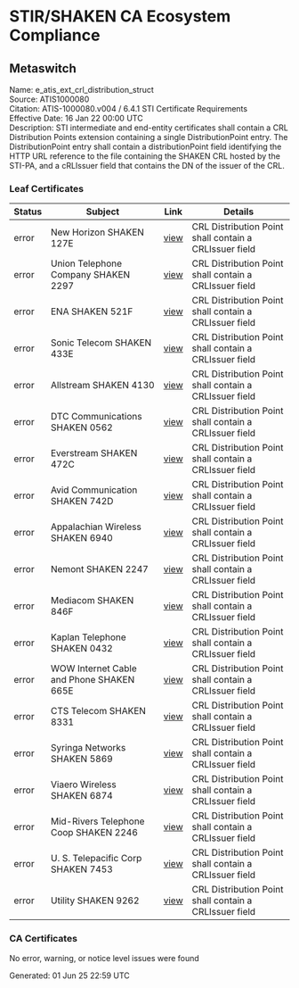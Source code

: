 # STIR/SHAKEN CA Ecosystem Compliance

## Metaswitch

Name: e_atis_ext_crl_distribution_struct\
Source: ATIS1000080\
Citation: ATIS-1000080.v004 / 6.4.1 STI Certificate Requirements\
Effective Date: 16 Jan 22 00:00 UTC\
Description: STI intermediate and end-entity certificates shall contain a CRL Distribution Points extension containing a single DistributionPoint entry. The DistributionPoint entry shall contain a distributionPoint field identifying the HTTP URL reference to the file containing the SHAKEN CRL hosted by the STI-PA, and a cRLIssuer field that contains the DN of the issuer of the CRL.

### Leaf Certificates

| Status | Subject | Link | Details |
|--------|---------|------|---------|
| error | New Horizon SHAKEN 127E | [view](../../CERTS/5b5b2d67ae750d1db589bd45461c3844563b09b14b41c293e66cfd8966aa5e49/README.md) | CRL Distribution Point shall contain a CRLIssuer field |
| error | Union Telephone Company SHAKEN 2297 | [view](../../CERTS/9301e697d6eb128e4eb645e111ff8166dca39e0ff11b0eae54aab95f46111bdb/README.md) | CRL Distribution Point shall contain a CRLIssuer field |
| error | ENA SHAKEN 521F | [view](../../CERTS/5003525959e13e5a8db645098c431af4e079327fe4b80986685e99b8a57af61d/README.md) | CRL Distribution Point shall contain a CRLIssuer field |
| error | Sonic Telecom SHAKEN 433E | [view](../../CERTS/f18ce346a58e8224d3c89a2fe9b70579724cd396eff02d4af2df348f40aca05a/README.md) | CRL Distribution Point shall contain a CRLIssuer field |
| error | Allstream SHAKEN 4130 | [view](../../CERTS/22cb64f2b77df09828d02feae3f6a3c7d3d9caba0ac156bc09214c57b3e0abc2/README.md) | CRL Distribution Point shall contain a CRLIssuer field |
| error | DTC Communications SHAKEN 0562 | [view](../../CERTS/32687417bb824dc966edad52715c89c0a5ed312db84797ef332d96dde8d33ecf/README.md) | CRL Distribution Point shall contain a CRLIssuer field |
| error | Everstream SHAKEN 472C | [view](../../CERTS/ef8932bec0b9fb4dce93bc75b789ad3c6b7f2a9d16d781a65d0b314651d3a8af/README.md) | CRL Distribution Point shall contain a CRLIssuer field |
| error | Avid Communication SHAKEN 742D | [view](../../CERTS/0ab008a053e687bfcea698300df5fb1ac5d098a28cbfaa781a241107cdabc5a0/README.md) | CRL Distribution Point shall contain a CRLIssuer field |
| error | Appalachian Wireless SHAKEN 6940 | [view](../../CERTS/dff6375d9e6b33e8de3587cf30d392a1cbc6dc0a7c7eacf726c8b32e533d2284/README.md) | CRL Distribution Point shall contain a CRLIssuer field |
| error | Nemont SHAKEN 2247 | [view](../../CERTS/263baad0d554f1aae94ec2b8b776ed02c511d6be3a70fdbf1abd2b84630ed79c/README.md) | CRL Distribution Point shall contain a CRLIssuer field |
| error | Mediacom SHAKEN 846F | [view](../../CERTS/a2d12c9920c165e8132a4bc24e4d7eed1f1a077add8515b2252dc058d348c728/README.md) | CRL Distribution Point shall contain a CRLIssuer field |
| error | Kaplan Telephone SHAKEN 0432 | [view](../../CERTS/1383a4139fe75e8c3ce1471dae86bb752e8834206b45b542c7575600268f4b59/README.md) | CRL Distribution Point shall contain a CRLIssuer field |
| error | WOW Internet Cable and Phone SHAKEN 665E | [view](../../CERTS/738ec11f972c1bfbc225dc01ba5c7b46968fa610303d3f3698d03d3e431da0c9/README.md) | CRL Distribution Point shall contain a CRLIssuer field |
| error | CTS Telecom SHAKEN 8331 | [view](../../CERTS/1105b6e2d6935bdf1422eea9cdc2304880ac1b7d24554abfc4c3435adf77ca26/README.md) | CRL Distribution Point shall contain a CRLIssuer field |
| error | Syringa Networks SHAKEN 5869 | [view](../../CERTS/4731edae61e1131659b03880edd8fe753fdf24220f6cd175776ae3f49b84b21d/README.md) | CRL Distribution Point shall contain a CRLIssuer field |
| error | Viaero Wireless SHAKEN 6874 | [view](../../CERTS/a78a872118a4c72e76b6751e8c04590e534c15dbdbf9813d6d1f5a3e671e44a8/README.md) | CRL Distribution Point shall contain a CRLIssuer field |
| error | Mid-Rivers Telephone Coop SHAKEN 2246 | [view](../../CERTS/b4eba8b87c952d1b52dd01120108cd615e5b764ddbec19007744200b6e108815/README.md) | CRL Distribution Point shall contain a CRLIssuer field |
| error | U. S. Telepacific Corp SHAKEN 7453 | [view](../../CERTS/2382a05acdbbcac50de555226898695d61ee942019e54ce2f84dbb85455b2e46/README.md) | CRL Distribution Point shall contain a CRLIssuer field |
| error | Utility SHAKEN 9262 | [view](../../CERTS/55f07535beff566a23d1d772234b291470b678370907afa2c2db1ae4ecbe92ef/README.md) | CRL Distribution Point shall contain a CRLIssuer field |

### CA Certificates

No error, warning, or notice level issues were found


Generated: 01 Jun 25 22:59 UTC